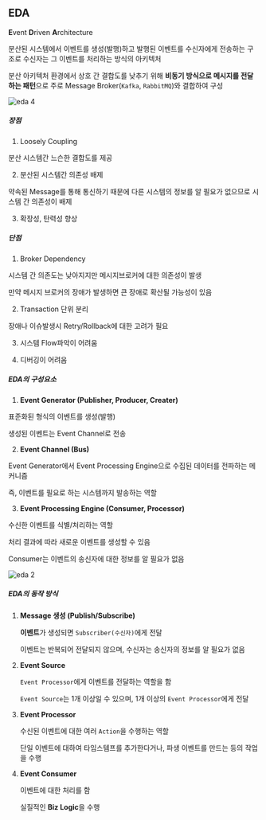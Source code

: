## EDA

**E**vent **D**riven **A**rchitecture

분산된 시스템에서 이벤트를 생성(발행)하고 발행된 이벤트를 수신자에게 전송하는 구조로 수신자는 그 이벤트를 처리하는 방식의 아키텍처

분산 아키텍처 환경에서 상호 간 결합도를 낮추기 위해 **비동기 방식으로 메시지를 전달하는 패턴**으로 주로 Message Broker(`Kafka`, `RabbitMQ`)와 결합하여 구성

![eda 4](https://akasai.space/static/7ba919f10f436c2f2d6684ad2226252f/c1b63/eda_4.png)

##### 장점

1. Loosely Coupling

분산 시스템간 느슨한 결합도를 제공

2. 분산된 시스템간 의존성 배제

약속된 Message를 통해 통신하기 때문에 다른 시스템의 정보를 알 필요가 없으므로 시스템 간 의존성이 배제

3. 확장성, 탄력성 향상

##### 단점

1. Broker Dependency

시스템 간 의존도는 낮아지지만 메시지브로커에 대한 의존성이 발생

만약 메시지 브로커의 장애가 발생하면 큰 장애로 확산될 가능성이 있음

2. Transaction 단위 분리

장애나 이슈발생시 Retry/Rollback에 대한 고려가 필요

3. 시스템 Flow파악이 어려움

4. 디버깅이 어려움

##### EDA의 구성요소

1. **Event Generator (Publisher, Producer, Creater)**

표준화된 형식의 이벤트를 생성(발행)

생성된 이벤트는 Event Channel로 전송

2. **Event Channel (Bus)**

Event Generator에서 Event Processing Engine으로 수집된 데이터를 전파하는 메커니즘

즉, 이벤트를 필요로 하는 시스템까지 발송하는 역할

3. **Event Processing Engine (Consumer, Processor)**

수신한 이벤트를 식별/처리하는 역할

처리 결과에 따라 새로운 이벤트를 생성할 수 있음

Consumer는 이벤트의 송신자에 대한 정보를 알 필요가 없음

![eda 2](https://akasai.space/static/c281ca3843c645c19e735dd11a992999/c0b7e/eda_2.webp)

##### EDA의 동작 방식

1. **Message 생성 (Publish/Subscribe)**

   **이벤트**가 생성되면 `Subscriber(수신자)`에게 전달

   이벤트는 반복되어 전달되지 않으며, 수신자는 송신자의 정보를 알 필요가 없음

2. **Event Source**

   `Event Processor`에게 이벤트를 전달하는 역할을 함

   `Event Source`는 1개 이상일 수 있으며, 1개 이상의 `Event Processor`에게 전달

3. **Event Processor**

   수신된 이벤트에 대한 여러 `Action`을 수행하는 역할

   단일 이벤트에 대하여 타임스템프를 추가한다거나, 파생 이벤트를 만드는 등의 작업을 수행

4. **Event Consumer**

   이벤트에 대한 처리를 함

   실질적인 **Biz Logic**을 수행